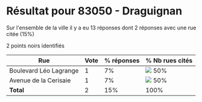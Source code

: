 # Résultat pour 83050 - Draguignan

Sur l'ensemble de la ville il y a eu 13 réponses dont 2 réponses avec une rue citée (15%)

2 points noirs identifiés

| Rue | Vote | % réponses | % Nb rues cités|
|-----|------|------------|----------------|
| Boulevard Léo Lagrange | 1 | 7% | <img src="../../img/bar_50.gif" />&nbsp;50%|
| Avenue de la Cerisaie | 1 | 7% | <img src="../../img/bar_50.gif" />&nbsp;50%|
| **Total** | 2 | 15% | 100%|
